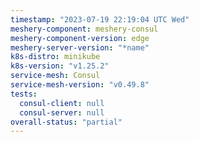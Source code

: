 ```yaml
---
timestamp: "2023-07-19 22:19:04 UTC Wed"
meshery-component: meshery-consul
meshery-component-version: edge
meshery-server-version: "*name"
k8s-distro: minikube
k8s-version: "v1.25.2"
service-mesh: Consul
service-mesh-version: "v0.49.8"
tests:
  consul-client: null
  consul-server: null
overall-status: "partial"
---
```

